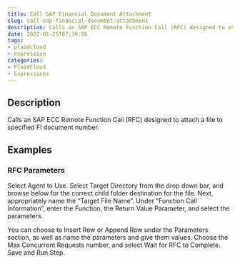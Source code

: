 ```yaml
---
title: Call SAP Financial Document Attachment
slug: call-sap-financial-document-attachment
description: Calls an SAP ECC Remote Function Call (RFC) designed to attach a file to specified FI document number
date: 2022-01-25T07:39:56
tags:
- plaidcloud
- expression
categories:
- PlaidCloud
- Expressions
---
```



## Description


Calls an SAP ECC Remote Function Call (RFC) designed to attach a file to specified FI document number.







## Examples


### RFC Parameters


Select Agent to Use. Select Target Directory from the drop down bar, and browse below for the correct child folder destination for the file. Next, appropriately name the “Target File Name”. Under “Function Call Information”, enter the Function, the Return Value Parameter, and select the parameters.



You can choose to Insert Row or Append Row under the Parameters section, as well as name the parameters and give them values. Choose the Max Concurrent Requests number, and select Wait for RFC to Complete. Save and Run Step.

